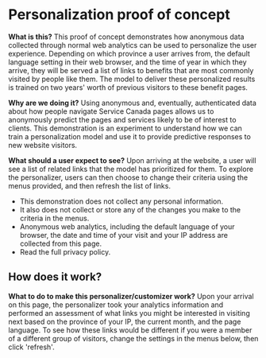 # Personalization proof of concept

**What is this?** This proof of concept demonstrates how anonymous data collected through normal web analytics can be used to personalize the user experience. Depending on which province a user arrives from, the default language setting in their web browser, and the time of year in which they arrive, they will be served a list of links to benefits that are most commonly visited by people like them. The model to deliver these personalized results is trained on two years' worth of previous visitors to these benefit pages.

**Why are we doing it?** Using anonymous and, eventually, authenticated data about how people navigate Service Canada pages allows us to anonymously predict the pages and services likely to be of interest to clients. This demonstration is an experiment to understand how we can train a personalization model and use it to provide predictive responses to new website visitors.

**What should a user expect to see?** Upon arriving at the website, a user will see a list of related links that the model has prioritized for them. To explore the personalizer, users can then choose to change their criteria using the menus provided, and then refresh the list of links.

- This demonstration does not collect any personal information. 
- It also does not collect or store any of the changes you make to the criteria in the menus.
- Anonymous web analytics, including the default language of your browser, the date and time of your visit and your IP address are collected from this page.
- Read the full privacy policy.

## How does it work?

**What to do to make this personalizer/customizer work?** Upon your arrival on this page, the personalizer took your analytics information and performed an assessment of what links you might be interested in visiting next based on the province of your IP, the current month, and the page language. To see how these links would be different if you were a member of a different group of visitors, change the settings in the menus below, then click 'refresh'.